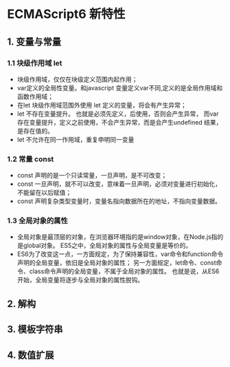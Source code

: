 # ECMAScript6 新特性
## 1. 变量与常量
### 1.1 块级作用域 let
- 块级作用域，仅仅在块级定义范围内起作用；
- var定义的全局性变量。和javascript 变量定义var不同,定义的是全局作用域和函数作用域；
- 在let 块级作用域范围外使用 let 定义的变量，将会有产生异常；
- let 不存在变量提升。 也就是必须先定义，后使用，否则会产生异常，
  而var存在变量提升，定义之前使用，不会产生异常，而是会产生undefined 结果，是存在值的。
- let 不允许在同一作用域，重复申明同一变量

### 1.2 常量 const
- const 声明的是一个只读常量，一旦声明，是不可改变；
- const 一旦声明，就不可以改变，意味着一旦声明，必须对变量进行初始化，不能留在以后赋值；
- const 声明复杂类型变量时，变量名指向数据所在的地址，不指向变量数据。

### 1.3 全局对象的属性
- 全局对象是最顶层的对象，在浏览器环境指的是window对象，在Node.js指的是global对象。
ES5之中，全局对象的属性与全局变量是等价的。
- ES6为了改变这一点，一方面规定，为了保持兼容性，var命令和function命令声明的全局变量，依旧是全局对象的属性；
另一方面规定，let命令、const命令、class命令声明的全局变量，不属于全局对象的属性。
也就是说，从ES6开始，全局变量将逐步与全局对象的属性脱钩。

## 2. 解构
## 3. 模板字符串
## 4. 数值扩展